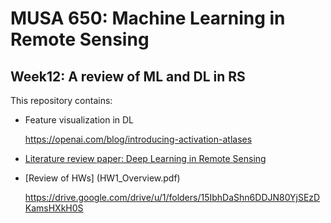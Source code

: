 # MUSA 650: Machine Learning in Remote Sensing

## Week12: A review of ML and DL in RS

This repository contains:

- Feature visualization in DL

    https://openai.com/blog/introducing-activation-atlases
    
- [Literature review paper: Deep Learning in Remote Sensing](DLINRS_Review_Annotated.pdf)

- [Review of HWs] (HW1_Overview.pdf)

    https://drive.google.com/drive/u/1/folders/15IbhDaShn6DDJN80YjSEzDKamsHXkH0S

    
